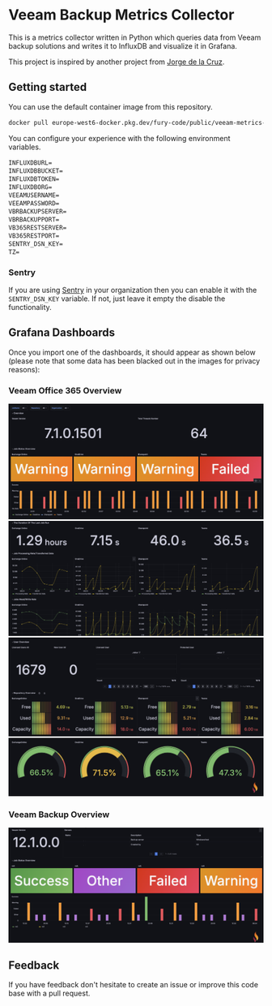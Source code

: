 # Veeam Backup Metrics Collector
This is a metrics collector written in Python which queries data from 
Veeam backup solutions and writes it to InfluxDB and visualize it in Grafana.

This project is inspired by another project from [Jorge de la Cruz](https://github.com/jorgedlcruz/veeam-backup-for-microsoft365-grafana).

## Getting started
You can use the default container image from this repository.
```bash
docker pull europe-west6-docker.pkg.dev/fury-code/public/veeam-metrics-collector:latest
```

You can configure your experience with the following environment variables.
```
INFLUXDBURL=
INFLUXDBBUCKET=
INFLUXDBTOKEN=
INFLUXDBORG=
VEEAMUSERNAME=
VEEAMPASSWORD=
VBRBACKUPSERVER=
VBRBACKUPPORT=
VB365RESTSERVER=
VB365RESTPORT=
SENTRY_DSN_KEY=
TZ=
```

### Sentry
If you are using [Sentry](https://sentry.io/welcome/) in your organization 
then you can enable it with the `SENTRY_DSN_KEY` variable. If not, just 
leave it empty the disable the functionality.

## Grafana Dashboards
Once you import one of the dashboards, it should appear as shown below (please note that some data has been blacked out in the images for privacy reasons):
### Veeam Office 365 Overview
![Dashboard](/pictures/VeeamOffice365Overview1.png)
![Dashboard](/pictures/VeeamOffice365Overview2.png)
![Dashboard](/pictures/VeeamOffice365Overview3.png)
![Dashboard](/pictures/VeeamOffice365Overview4.png)

### Veeam Backup Overview
![Dashboard](/pictures/VeeamBackupOverview1.png)

## Feedback
If you have feedback don't hesitate to create an issue or improve this 
code base with a pull request.

